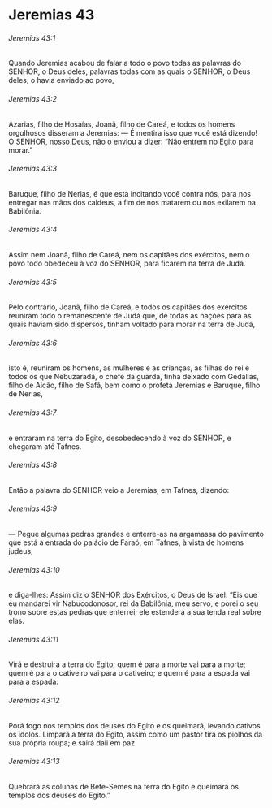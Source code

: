 # Jeremias 43

###### Jeremias 43:1

Quando Jeremias acabou de falar a todo o povo todas as palavras do SENHOR, o Deus deles, palavras todas com as quais o SENHOR, o Deus deles, o havia enviado ao povo,

###### Jeremias 43:2

Azarias, filho de Hosaías, Joanã, filho de Careá, e todos os homens orgulhosos disseram a Jeremias: — É mentira isso que você está dizendo! O SENHOR, nosso Deus, não o enviou a dizer: “Não entrem no Egito para morar.”

###### Jeremias 43:3

Baruque, filho de Nerias, é que está incitando você contra nós, para nos entregar nas mãos dos caldeus, a fim de nos matarem ou nos exilarem na Babilônia.

###### Jeremias 43:4

Assim nem Joanã, filho de Careá, nem os capitães dos exércitos, nem o povo todo obedeceu à voz do SENHOR, para ficarem na terra de Judá.

###### Jeremias 43:5

Pelo contrário, Joanã, filho de Careá, e todos os capitães dos exércitos reuniram todo o remanescente de Judá que, de todas as nações para as quais haviam sido dispersos, tinham voltado para morar na terra de Judá,

###### Jeremias 43:6

isto é, reuniram os homens, as mulheres e as crianças, as filhas do rei e todos os que Nebuzaradã, o chefe da guarda, tinha deixado com Gedalias, filho de Aicão, filho de Safã, bem como o profeta Jeremias e Baruque, filho de Nerias,

###### Jeremias 43:7

e entraram na terra do Egito, desobedecendo à voz do SENHOR, e chegaram até Tafnes.

###### Jeremias 43:8

Então a palavra do SENHOR veio a Jeremias, em Tafnes, dizendo:

###### Jeremias 43:9

— Pegue algumas pedras grandes e enterre-as na argamassa do pavimento que está à entrada do palácio de Faraó, em Tafnes, à vista de homens judeus,

###### Jeremias 43:10

e diga-lhes: Assim diz o SENHOR dos Exércitos, o Deus de Israel: “Eis que eu mandarei vir Nabucodonosor, rei da Babilônia, meu servo, e porei o seu trono sobre estas pedras que enterrei; ele estenderá a sua tenda real sobre elas.

###### Jeremias 43:11

Virá e destruirá a terra do Egito; quem é para a morte vai para a morte; quem é para o cativeiro vai para o cativeiro; e quem é para a espada vai para a espada.

###### Jeremias 43:12

Porá fogo nos templos dos deuses do Egito e os queimará, levando cativos os ídolos. Limpará a terra do Egito, assim como um pastor tira os piolhos da sua própria roupa; e sairá dali em paz.

###### Jeremias 43:13

Quebrará as colunas de Bete-Semes na terra do Egito e queimará os templos dos deuses do Egito.”


